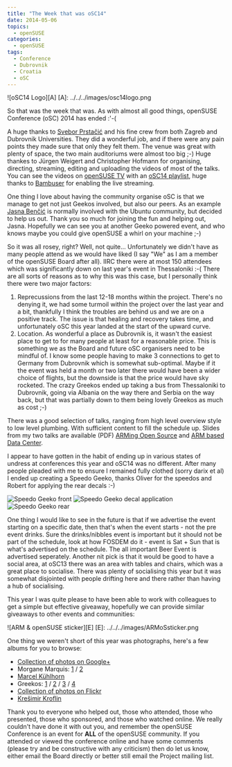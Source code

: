 ```yaml
---
title: "The Week that was oSC14"
date: 2014-05-06
topics:
  - openSUSE
categories:
  - openSUSE
tags:
  - Conference
  - Dubrovnik
  - Croatia
  - oSC
---
```

![oSC14 Logo][A]
 [A]: ../../../images/osc14logo.png
 
So that was the week that was. As with almost all good things, openSUSE Conference (oSC) 2014 has ended :'-(

A huge thanks to [Svebor Prstačić][1] and his fine crew from both Zagreb and Dubrovnik Universities. They did a wonderful job, and if there were any pain points they made sure that only they felt them. The venue was great with plenty of space, the two main auditoriums were almost too big ;-) Huge thankes to Jürgen Weigert and Christopher Hofmann for organising, directing, streaming, editing and uploading the videos of most of the talks. You can see the videos on [openSUSE TV][2] with an [oSC14 playlist][3], huge thanks to [Bambuser][4] for enabling the live streaming.  

One thing I love about having the community organise oSC is that we manage to get not just Geekos involved, but also our peers. As an example [Jasna Benčić][5] is normally involved with the Ubuntu community, but decided to help us out. Thank you so much for joining the fun and helping out, Jasna. Hopefully we can see you at another Geeko powered event, and who knows maybe you could give openSUSE a whirl on your machine ;-)

So it was all rosey, right? Well, not quite... Unfortunately we didn't have as many people attend as we would have liked (I say "We" as I am a member of the openSUSE Board after all). IIRC there were at most 150 attendees which was significantly down on last year's event in Thessaloniki :-( There are all sorts of reasons as to why this was this case, but I personally think there were two major factors:  
  
1. Reprecussions from the last 12-18 months within the project. There's no denying it, we had some turmoil within the project over the last year and a bit, thankfully I think the troubles are behind us and we are on a positive track. The issue is that healing and recovery takes time, and unfortunately oSC this year landed at the start of the upward curve.  
2. Location. As wonderful a place as Dubrovnik is, it wasn't the easiest place to get to for many people at least for a reasonable price. This is something we as the Board and future oSC organisers need to be mindful of. I know some people having to make 3 connections to get to Germany from Dubrovnik which is somewhat sub-optimal. Maybe if it the event was held a month or two later there would have been a wider choice of flights, but the downside is that the price would have sky rocketed. The crazy Greekos ended up taking a bus from Thessaloniki to Dubrovnik, going via Albania on the way there and Serbia on the way back, but that was partially down to them being lovely Greekos as much as cost ;-)  

There was a good selection of talks, ranging from high level overview style to low level plumbing. With sufficient content to fill the schedule up. Slides from my two talks are available (PDF) [ARMing Open Source][S1] and [ARM based Data Center][S2]. 

I appear to have gotten in the habit of ending up in various states of undress at conferences this year and oSC14 was no different. After many people pleaded with me to ensure I remained fully clothed (sorry darix et al) I ended up creating a Speedo Geeko, thanks Oliver for the speedos and Robert for applying the rear decals :-)  

![Speedo Geeko front][B]
![Speedo Geeko decal application][C]
![Speedo Geeko rear][D]

 [B]: https://lh6.googleusercontent.com/-yzV-HI_QlYU/U11QtpRD4ZI/AAAAAAAAI2U/bEJ9Y4lDrpo/w505-h673-no/2014+-+1
 [C]: https://lh3.googleusercontent.com/-DkoRsKUCOEc/U14RB59lJrI/AAAAAAAAH_U/_ZymPMWnLMk/w449-h673-no/DSC_0211.JPG
 [D]: https://lh4.googleusercontent.com/-SnjMytT_5Yo/U14RCbugJvI/AAAAAAAAH_Y/mx4cj3YF06c/w449-h673-no/DSC_0213.JPG
 
One thing I would like to see in the future is that if we advertise the event starting on a specific date, then that's when the event starts - not the pre event drinks. Sure the drinks/nibbles event is important but it should not be part of the schedule, look at how FOSDEM do it - event is Sat + Sun that is what's advertised on the schedule. The all important Beer Event is advertised seperately. Another nit pick is that it would be good to have a social area, at oSC13 there was an area with tables and chairs, which was a great place to socialise. There was plenty of socialising this year but it was somewhat disjointed with people drifting here and there rather than having a hub of socialising.  

[1]: http://sprstacic.wordpress.com/ "Svebor's Blog"
[2]: https://www.youtube.com/user/opensusetv "openSUSE's YouTube channel"
[3]: https://www.youtube.com/playlist?list=PL_AMhvchzBaexmeFXo2zfjQTV0XxaMliS "oSC14 playlist"
[4]: http://bambuser.com/ "Bambuser live streaming service"
[5]: http://jasnabencic.blogspot.co.uk/2014/04/opensuse-2014-conference-impressions.html "Jasna's oSC14 impression"

[S1]: ../../../files/oSC14-ARMingOpenSource.pdf
[S2]: ../../../files/oSC14-ARMBasedDataCenter.pdf

This year I was quite please to have been able to work with colleagues to get a simple but effective giveaway, hopefully we can provide similar giveaways to other events and communities:

![ARM & openSUSE sticker][E]
[E]: ../../../images/ARMoSsticker.png

One thing we weren't short of this year was photographs, here's a few albums for you to browse:

* [Collection of photos on Google+](https://plus.google.com/u/0/events/gallery/c8v2n62kf4dqqt2odqb1aub88fg?sort=4)  
* Morgane Marquis: [1](https://plus.google.com/u/0/photos/106984497522620355261/albums/6008421436982084161) / [2](https://plus.google.com/u/0/photos/106984497522620355261/albums/6008462953741075105)  
* [Marcel Kühlhorn](https://plus.google.com/u/0/photos/108718233942351741601/albums/6007678955664150753)  
* Greekos: [1](https://plus.google.com/u/0/photos/113385548251515365143/albums/6006520096539960049) / [2](https://plus.google.com/u/0/photos/113385548251515365143/albums/6006690402227103793) / [3](https://plus.google.com/u/0/photos/113385548251515365143/albums/6007256154661390481) / [4](https://plus.google.com/u/0/photos/113385548251515365143/albums/6007500051458466577)
* [Collection of photos on Flickr](https://www.flickr.com/search/?q=osc14)
* [Krešimir Kroflin](https://plus.google.com/u/0/photos/105838531205135016920/albums/6009872209527221489)

Thank you to everyone who helped out, those who attended, those who presented, those who sponsored, and those who watched online. We really couldn't have done it with out you, and remember the openSUSE Conference is an event for **ALL** of the openSUSE community. If you attended or viewed the conference online and have some comments (please try and be constructive with any criticism) then do let us know, either email the Board directly or better still email the Project mailing list.